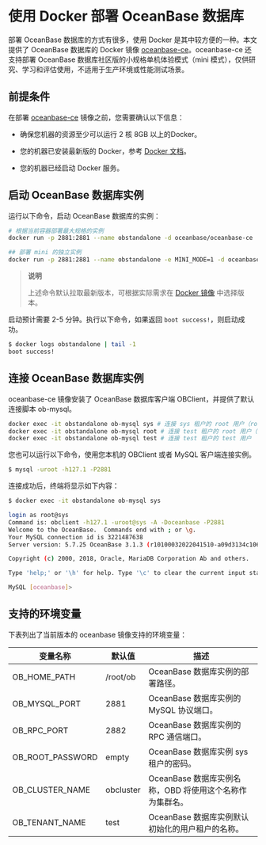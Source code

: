 # 使用 Docker 部署 OceanBase 数据库

部署 OceanBase 数据库的方式有很多，使用 Docker 是其中较方便的一种。本文提供了 OceanBase 数据库的 Docker 镜像 [oceanbase-ce](https://hub.docker.com/r/oceanbase/oceanbase-ce)。oceanbase-ce 还支持部署 OceanBase 数据库社区版的小规格单机体验模式（mini 模式），仅供研究、学习和评估使用，不适用于生产环境或性能测试场景。

## 前提条件

在部署 [oceanbase-ce](https://hub.docker.com/r/oceanbase/oceanbase-ce) 镜像之前，您需要确认以下信息：

* 确保您机器的资源至少可以运行 2 核 8GB 以上的Docker。

* 您的机器已安装最新版的 Docker，参考 [Docker 文档](https://docs.docker.com/get-docker/)。

* 您的机器已经启动 Docker 服务。

## 启动 OceanBase 数据库实例

运行以下命令，启动 OceanBase 数据库的实例：

```bash
# 根据当前容器部署最大规格的实例
docker run -p 2881:2881 --name obstandalone -d oceanbase/oceanbase-ce

## 部署 mini 的独立实例
docker run -p 2881:2881 --name obstandalone -e MINI_MODE=1 -d oceanbase/oceanbase-ce
```

> **说明**
>
> 上述命令默认拉取最新版本，可根据实际需求在 [Docker 镜像](https://hub.docker.com/r/oceanbase/oceanbase-ce/tags) 中选择版本。

启动预计需要 2-5 分钟。执行以下命令，如果返回 `boot success!`，则启动成功。

```bash
$ docker logs obstandalone | tail -1
boot success!
```

## 连接 OceanBase 数据库实例

oceanbase-ce 镜像安装了 OceanBase 数据库客户端 OBClient，并提供了默认连接脚本 ob-mysql。

```bash
docker exec -it obstandalone ob-mysql sys # 连接 sys 租户的 root 用户（root@sys）
docker exec -it obstandalone ob-mysql root # 连接 test 租户的 root 用户（root@test）
docker exec -it obstandalone ob-mysql test # 连接 test 租户的 test 用户 （test@test）
```

您也可以运行以下命令，使用您本机的 OBClient 或者 MySQL 客户端连接实例。

```bash
$ mysql -uroot -h127.1 -P2881
```

连接成功后，终端将显示如下内容：

```bash
$ docker exec -it obstandalone ob-mysql sys

login as root@sys
Command is: obclient -h127.1 -uroot@sys -A -Doceanbase -P2881
Welcome to the OceanBase.  Commands end with ; or \g.
Your MySQL connection id is 3221487638
Server version: 5.7.25 OceanBase 3.1.3 (r10100032022041510-a09d3134c10665f03fd56d7f8bdd413b2b771977) (Built Apr 15 2022 02:16:22)

Copyright (c) 2000, 2018, Oracle, MariaDB Corporation Ab and others.

Type 'help;' or '\h' for help. Type '\c' to clear the current input statement.

MySQL [oceanbase]>
```

## 支持的环境变量

下表列出了当前版本的 oceanbase 镜像支持的环境变量：

|       变量名称       |   默认值    |                 描述                  |
|------------------|----------|-------------------------------------|
| OB_HOME_PATH     | /root/ob | OceanBase 数据库实例的部署路径。               |
| OB_MYSQL_PORT    | 2881     | OceanBase 数据库实例的 MySQL 协议端口。        |
| OB_RPC_PORT      | 2882     | OceanBase 数据库实例的 RPC 通信端口。          |
| OB_ROOT_PASSWORD | empty    | OceanBase 数据库实例 sys 租户的密码。          |
| OB_CLUSTER_NAME  | obcluster  | OceanBase 数据库实例名称，OBD 将使用这个名称作为集群名。 |
| OB_TENANT_NAME   | test     | OceanBase 数据库实例默认初始化的用户租户的名称。       |


